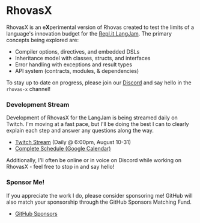 # RhovasX

RhovasX is an e**X**perimental version of Rhovas created to test the limits of a
language's innovation budget for the [Repl.it LangJam](https://repl.it/langjam).
The primary concepts being explored are:

 - Compiler options, directives, and embedded DSLs
 - Inheritance model with classes, structs, and interfaces
 - Error handling with exceptions and result types
 - API system (contracts, modules, & dependencies)

To stay up to date on progress, please join our
[Discord](https://discord.gg/gm96xd8) and say hello in the `rhovas-x` channel!

### Development Stream

Development of RhovasX for the LangJam is being streamed daily on Twitch. I'm
moving at a fast pace, but I'll be doing the best I can to clearly explain each
step and answer any questions along the way.

 - [Twitch Stream](https://twitch.tv/WillBAnders) (Daily @ 6:00pm, August 10-31)
 - [Complete Schedule (Google Calendar)](https://calendar.google.com/calendar?cid=dDc3Y3F2aG52bGs5MGI4MTNxdTFxcG1sY2dAZ3JvdXAuY2FsZW5kYXIuZ29vZ2xlLmNvbQ)

Additionally, I'll often be online or in voice on Discord while working on
RhovasX - feel free to stop in and say hello! 

### Sponsor Me!

If you appreciate the work I do, please consider sponsoring me! GitHub will also
match your sponsorship through the GitHub Sponsors Matching Fund.

 - [GitHub Sponsors](https://github.com/sponsors/WillBAnders)
